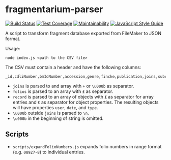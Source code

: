 # fragmentarium-parser

[![Build Status](https://travis-ci.com/ElectronicBabylonianLiterature/fragmentarium-parser.svg?branch=master)](https://travis-ci.com/ElectronicBabylonianLiterature/fragmentarium-parser)
[![Test Coverage](https://api.codeclimate.com/v1/badges/971b9239bb9b40f555aa/test_coverage)](https://codeclimate.com/github/ElectronicBabylonianLiterature/fragmentarium-parser/test_coverage)
[![Maintainability](https://api.codeclimate.com/v1/badges/971b9239bb9b40f555aa/maintainability)](https://codeclimate.com/github/ElectronicBabylonianLiterature/fragmentarium-parser/maintainability)
[![JavaScript Style Guide](https://img.shields.io/badge/code_style-standard-brightgreen.svg)](https://standardjs.com)

A script to transform fragment database exported from FileMaker to JSON format.

Usage:
```
node index.js <path to the CSV file>
```

The CSV must contain a header and have the following columns:
```
_id,cdliNumber,bmIdNumber,accession,genre,fincke,publication,joins,subcollection,description,length,width,thickness,collection,script,date,folios,record,transliteration,notes,museum
```

- `joins` is parsed to and array with ` + ` or `\u000b` as separator.
- `folios` is parsed to an array with ` ₤ ` as separator.
- `record` is parsed to an array of objects with ` ₤ ` as separator for array entries and `€` as separator for object properties. The resulting objects will have properties `user`, `date`, and `type`.
- `\u000b` outside `joins` is parsed to `\n`.
- `\u000b` in the beginning of string is omitted.

## Scripts

- `scripts/expandFolioNumbers.js` expands folio numbers in range format (e.g. `08927-8`) to individual entries.

